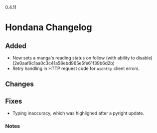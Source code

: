 0.4.11

# Hondana Changelog

## Added
- Now sets a manga's reading status on follow (with ability to disable) (2e0aaf9c1aa0c3c41a58ebd965e5fe61f39b6d2b)
- Retry handling in HTTP request code for `aiohttp` client errors.

## Changes


## Fixes
- Typing inaccuracy, which was highlighed after a pyright update.

### Notes
